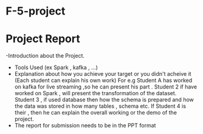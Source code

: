 # F-5-project

# Project Report
-Introduction about the Project.
- Tools Used (ex Spark , kafka , ...)
- Explanation about how you achieve your target or you didn't acheive it (Each student can explain his own work) For e.g Student A has worked on kafka for live streaming ,so he can present his part . Student 2 if have worked on Spark , will present the transformation of the dataset. Student 3 , if used database then how the schema is prepared and how the data was stored in how many tables , schema etc. If Student 4 is their , then he can explain the overall working or the demo of the project.
- The report for submission needs to be in the PPT format
